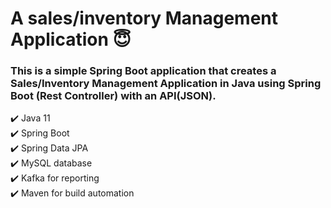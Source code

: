 # A sales/inventory Management Application 😇

### This is a simple Spring Boot application that creates a Sales/Inventory Management Application in Java using Spring Boot (Rest Controller) with an API(JSON).
✔️ Java 11<br/>
✔️ Spring Boot<br/>
✔️ Spring Data JPA<br/>
✔️ MySQL database<br/>
✔️ Kafka for reporting<br/>
✔️ Maven for build automation
